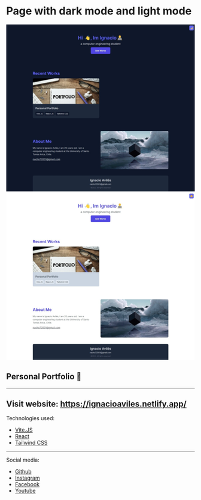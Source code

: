 # Page with dark mode and light mode
![dark mode ](/src/images/dark-mode.jpeg) 
![light mode ](/src/images/light-mode.jpeg)
## Personal Portfolio 💼
---
**Visit website: https://ignacioaviles.netlify.app/**
---
Technologies used:

- [Vite.JS](https://vitejs.org/)
- [React](https://reactjs.org/)
- [Tailwind CSS](https://tailwindcss.com/)
---
Social media:

- [Github](http://github.com/avilesxd/)
- [Instagram](https://www.instagram.com/avilesxd/)
- [Facebook](https://www.facebook.com/ignacio.avilescardenasso)
- [Youtube](https://www.youtube.com/channel/UCYPsgamO7XeWOrXriOpJBqw)
